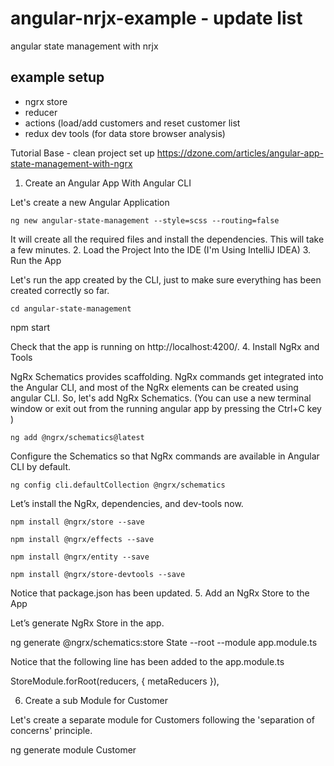 # angular-nrjx-example - update list
angular state management with nrjx

## example setup
- ngrx store
- reducer
- actions (load/add customers and reset customer list
- redux dev tools (for data store browser analysis)

Tutorial Base - clean project set up
https://dzone.com/articles/angular-app-state-management-with-ngrx

1. Create an Angular App With Angular CLI

Let's create a new Angular Application 
```
ng new angular-state-management --style=scss --routing=false
```

It will create all the required files and install the dependencies. This will take a few minutes.
2. Load the Project Into the IDE (I'm Using IntelliJ IDEA)
3. Run the App

Let's run the app created by the CLI, just to make sure everything has been created correctly so far.
```
cd angular-state-management 
```
npm start

Check that the app is running on http://localhost:4200/.
4. Install NgRx and Tools

NgRx Schematics provides scaffolding. NgRx commands get integrated into the Angular CLI, and most of the NgRx elements can be created using angular CLI. So, let's add NgRx Schematics. (You can use a new terminal window or exit out from the running angular app by pressing the Ctrl+C key )
```
ng add @ngrx/schematics@latest
```
Configure the Schematics so that NgRx commands are available in Angular CLI by default.
```
ng config cli.defaultCollection @ngrx/schematics
```
Let’s install the NgRx,  dependencies, and dev-tools now.
```
npm install @ngrx/store --save 
```
```
npm install @ngrx/effects --save 
```
```
npm install @ngrx/entity --save 
```
```
npm install @ngrx/store-devtools --save
```
Notice that package.json has been updated.
5. Add an NgRx Store to the App

Let’s generate NgRx Store in the app.

ng generate @ngrx/schematics:store State --root --module app.module.ts

Notice that the following line has been added to the app.module.ts

StoreModule.forRoot(reducers, { metaReducers }),

6. Create a sub Module for Customer

Let's create a separate module for Customers following the 'separation of concerns' principle.

 ng generate module Customer
